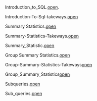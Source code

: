 Introduction_to_SQL.[open](https://github.com/A12njali/SQL-FUNDAMENTAL/blob/main/1.Introduction_to_SQL.txt).

Introduction-To-Sql-takeways.[open](https://github.com/A12njali/SQL-FUNDAMENTAL/blob/main/1.introduction-to-sql-takeaways.pdf)

Summary Statistics.[open](https://github.com/A12njali/SQL-FUNDAMENTAL/blob/main/2.Summary%20Statistics.ipynb)

Summary-Statistics-Takeways.[open](https://github.com/A12njali/SQL-FUNDAMENTAL/blob/main/2.summary-statistics-takeaways.pdf)

Summary_Statistic.[open](https://github.com/A12njali/SQL-FUNDAMENTAL/blob/main/2.summary_statistic.txt)

Group Summary Statistics.[open](https://github.com/A12njali/SQL-FUNDAMENTAL/blob/main/3.Group%20Summary%20Statistics.ipynb)

Group-Summary-Statistics-Takeways[open](https://github.com/A12njali/SQL-FUNDAMENTAL/blob/main/3.group-summary-statistics-takeaways.pdf)

Group_Summary_Statistics[open](https://github.com/A12njali/SQL-FUNDAMENTAL/blob/main/3.group-summary-statistics-takeaways.pdf)

Subqueries.[open](https://github.com/A12njali/SQL-FUNDAMENTAL/blob/main/4.Subqueries.ipynb)

Sub_queries.[open](https://github.com/A12njali/SQL-FUNDAMENTAL/blob/main/4.sub_queries.txt)
